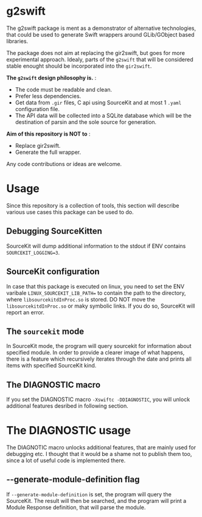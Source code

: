 # g2swift

The g2swift package is ment as a demonstrator of alternative technologies, that could be used to generate Swift wrappers around GLib/GObject based libraries. 

The package does not aim at replacing the gir2swift, but goes for more experimental approach. Idealy, parts of the `g2swift` that will be considered stable enought should be incorporated into the `gir2swift`.

**The `g2swift` design philosophy is.** :
 * The code must be readable and clean.
 * Prefer less dependencies.
 * Get data from `.gir` files, C api using SourceKit and at most 1 `.yaml` configuration file.
 * The API data will be collected into a SQLite database which will be the destination of parsin and the sole source for generation.

**Aim of this repository is NOT to** :
 * Replace gir2swift.
 * Generate the full wrapper.

Any code contributions or ideas are welcome.

# Usage

Since this repository is a collection of tools, this section will describe various use cases this package can be used to do.

## Debugging SourceKitten
SourceKit will dump additional information to the stdout if ENV contains `SOURCEKIT_LOGGING=3`.

## SourceKit configuration
In case that this package is executed on linux, you need to set the ENV varibale `LINUX_SOURCEKIT_LIB_PATH=` to contain the path to the directory, where `libsourcekitdInProc.so` is stored. DO NOT move the `libsourcekitdInProc.so` or maky symbolic links. If you do so, SourceKit will report an error.

## The `sourcekit` mode
In SourceKit mode, the program will query sourcekit for information about specified module. In order to provide a clearer image of what happens, there is a feature which recursively iterates through the date and prints all items with specified SourceKit kind.

## The DIAGNOSTIC macro
If you set the DIAGNOSTIC macro `-Xswiftc -DDIAGNOSTIC`, you will unlock additional features desribed in following section.

# The DIAGNOSTIC usage

The DIAGNOTIC macro unlocks additional features, that are mainly used for debugging etc. I thought that it would be a shame not to publish them too, since a lot of useful code is implemented there.

## --generate-module-definition flag
If `--generate-module-definition` is set, the program will query the SourceKit. The result will then be searched, and the program will print a Module Response definition, that will parse the module.
